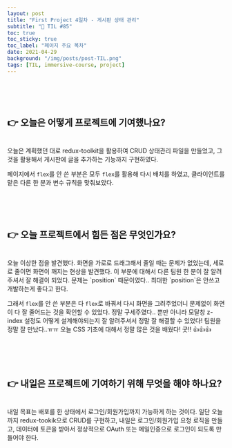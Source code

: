 ```yaml
---
layout: post
title: "First Project 4일차 - 게시판 상태 관리"
subtitle: "📅 TIL #85"
toc: true
toc_sticky: true
toc_label: "페이지 주요 목차"
date: 2021-04-29
background: "/img/posts/post-TIL.png"
tags: [TIL, immersive-course, project]
---
```


<br/>
<br/>
<br/>

## 👉 오늘은 어떻게 프로젝트에 기여했나요?

<br/>
오늘은 계획했던 대로 redux-toolkit을 활용하여 CRUD 상태관리 파일을 만들었고, 그것을 활용해서 게시판에 글을 추가하는 기능까지 구현하였다.

페이지에서 `flex`를 안 쓴 부분은 모두 `flex`를 활용해 다시 배치를 하였고, 클라이언트를 맡은 다른 한 분과 변수 규칙을 맞춰보았다.

<br/>
<br/>
<br/>

## 👉 오늘 프로젝트에서 힘든 점은 무엇인가요?

<br/>
오늘 이상한 점을 발견했다. 화면을 가로로 드래그해서 줄일 때는 문제가 없었는데, 세로로 줄이면 화면이 깨지는 현상을 발견했다. 이 부분에 대해서 다른 팀원 한 분이 잘 알려주셔서 잘 해결이 되었다. 문제는 `position` 때문이였다.. 최대한 `position`은 안쓰고 개발하는게 좋다고 한다.

그래서 `flex`를 안 쓴 부분은 다 `flex`로 바꿔서 다시 화면을 그려주었더니 문제없이 화면이 다 잘 줄어드는 것을 확인할 수 있었다. 정말 구세주였다.. 뿐만 아니라 모달창 z-index 설정도 어떻게 설계해야되는지 잘 알려주셔서 정말 잘 해결할 수 있었다! 팀원을 정말 잘 만났다..ㅠㅠ 오늘 CSS 기초에 대해서 정말 많은 것을 배웠다! 굿!! 👍👍👍

<br/>
<br/>
<br/>

## 👉 내일은 프로젝트에 기여하기 위해 무엇을 해야 하나요?

<br/>
내일 목표는 배포를 한 상태에서 로그인/회원가입까지 가능하게 하는 것이다. 일단 오늘까지 redux-tookik으로 CRUD를 구현하고, 내일은 로그인/회원가입 요청 로직을 만들고, 데이터에 토큰을 받아서 정상적으로 OAuth 또는 메일인증으로 로그인이 되도록 만들어야 한다.

<br/>
<br/>
<br/>
